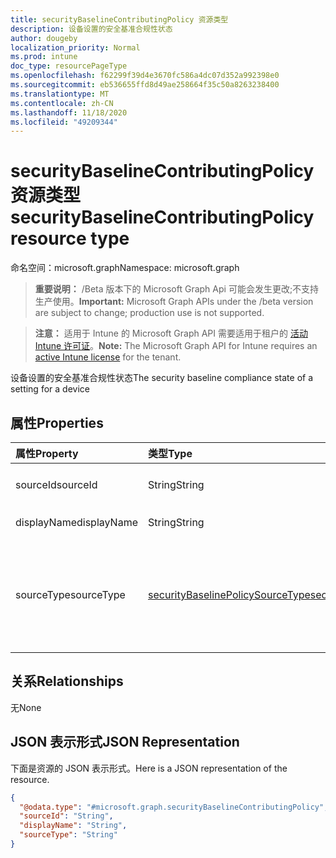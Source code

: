 ```yaml
---
title: securityBaselineContributingPolicy 资源类型
description: 设备设置的安全基准合规性状态
author: dougeby
localization_priority: Normal
ms.prod: intune
doc_type: resourcePageType
ms.openlocfilehash: f62299f39d4e3670fc586a4dc07d352a992398e0
ms.sourcegitcommit: eb536655ffd8d49ae258664f35c50a8263238400
ms.translationtype: MT
ms.contentlocale: zh-CN
ms.lasthandoff: 11/18/2020
ms.locfileid: "49209344"
---
```

# <a name="securitybaselinecontributingpolicy-resource-type"></a><span data-ttu-id="d41fb-103">securityBaselineContributingPolicy 资源类型</span><span class="sxs-lookup"><span data-stu-id="d41fb-103">securityBaselineContributingPolicy resource type</span></span>

<span data-ttu-id="d41fb-104">命名空间：microsoft.graph</span><span class="sxs-lookup"><span data-stu-id="d41fb-104">Namespace: microsoft.graph</span></span>

> <span data-ttu-id="d41fb-105">**重要说明：** /Beta 版本下的 Microsoft Graph Api 可能会发生更改;不支持生产使用。</span><span class="sxs-lookup"><span data-stu-id="d41fb-105">**Important:** Microsoft Graph APIs under the /beta version are subject to change; production use is not supported.</span></span>

> <span data-ttu-id="d41fb-106">**注意：** 适用于 Intune 的 Microsoft Graph API 需要适用于租户的 [活动 Intune 许可证](https://go.microsoft.com/fwlink/?linkid=839381)。</span><span class="sxs-lookup"><span data-stu-id="d41fb-106">**Note:** The Microsoft Graph API for Intune requires an [active Intune license](https://go.microsoft.com/fwlink/?linkid=839381) for the tenant.</span></span>

<span data-ttu-id="d41fb-107">设备设置的安全基准合规性状态</span><span class="sxs-lookup"><span data-stu-id="d41fb-107">The security baseline compliance state of a setting for a device</span></span>

## <a name="properties"></a><span data-ttu-id="d41fb-108">属性</span><span class="sxs-lookup"><span data-stu-id="d41fb-108">Properties</span></span>
|<span data-ttu-id="d41fb-109">属性</span><span class="sxs-lookup"><span data-stu-id="d41fb-109">Property</span></span>|<span data-ttu-id="d41fb-110">类型</span><span class="sxs-lookup"><span data-stu-id="d41fb-110">Type</span></span>|<span data-ttu-id="d41fb-111">说明</span><span class="sxs-lookup"><span data-stu-id="d41fb-111">Description</span></span>|
|:---|:---|:---|
|<span data-ttu-id="d41fb-112">sourceId</span><span class="sxs-lookup"><span data-stu-id="d41fb-112">sourceId</span></span>|<span data-ttu-id="d41fb-113">String</span><span class="sxs-lookup"><span data-stu-id="d41fb-113">String</span></span>|<span data-ttu-id="d41fb-114">策略的唯一标识符</span><span class="sxs-lookup"><span data-stu-id="d41fb-114">Unique identifier of the policy</span></span>|
|<span data-ttu-id="d41fb-115">displayName</span><span class="sxs-lookup"><span data-stu-id="d41fb-115">displayName</span></span>|<span data-ttu-id="d41fb-116">String</span><span class="sxs-lookup"><span data-stu-id="d41fb-116">String</span></span>|<span data-ttu-id="d41fb-117">策略的名称</span><span class="sxs-lookup"><span data-stu-id="d41fb-117">Name of the policy</span></span>|
|<span data-ttu-id="d41fb-118">sourceType</span><span class="sxs-lookup"><span data-stu-id="d41fb-118">sourceType</span></span>|[<span data-ttu-id="d41fb-119">securityBaselinePolicySourceType</span><span class="sxs-lookup"><span data-stu-id="d41fb-119">securityBaselinePolicySourceType</span></span>](../resources/intune-deviceintent-securitybaselinepolicysourcetype.md)|<span data-ttu-id="d41fb-120">策略来源的创作。</span><span class="sxs-lookup"><span data-stu-id="d41fb-120">Authoring source of the policy.</span></span> <span data-ttu-id="d41fb-121">可取值为：`deviceConfiguration`、`deviceIntent`。</span><span class="sxs-lookup"><span data-stu-id="d41fb-121">Possible values are: `deviceConfiguration`, `deviceIntent`.</span></span>|

## <a name="relationships"></a><span data-ttu-id="d41fb-122">关系</span><span class="sxs-lookup"><span data-stu-id="d41fb-122">Relationships</span></span>
<span data-ttu-id="d41fb-123">无</span><span class="sxs-lookup"><span data-stu-id="d41fb-123">None</span></span>

## <a name="json-representation"></a><span data-ttu-id="d41fb-124">JSON 表示形式</span><span class="sxs-lookup"><span data-stu-id="d41fb-124">JSON Representation</span></span>
<span data-ttu-id="d41fb-125">下面是资源的 JSON 表示形式。</span><span class="sxs-lookup"><span data-stu-id="d41fb-125">Here is a JSON representation of the resource.</span></span>
<!-- {
  "blockType": "resource",
  "@odata.type": "microsoft.graph.securityBaselineContributingPolicy"
}
-->
``` json
{
  "@odata.type": "#microsoft.graph.securityBaselineContributingPolicy",
  "sourceId": "String",
  "displayName": "String",
  "sourceType": "String"
}
```




